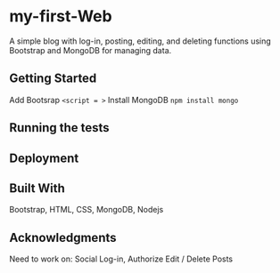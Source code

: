 # my-first-Web
A simple blog with log-in, posting, editing, and deleting functions using Bootstrap and MongoDB for managing data. 

## Getting Started
Add Bootsrap
```<script = >```
Install MongoDB
```npm install mongo```

## Running the tests
## Deployment
## Built With
Bootstrap, HTML, CSS, MongoDB, Nodejs
## Acknowledgments

Need to work on: Social Log-in, Authorize Edit / Delete Posts


